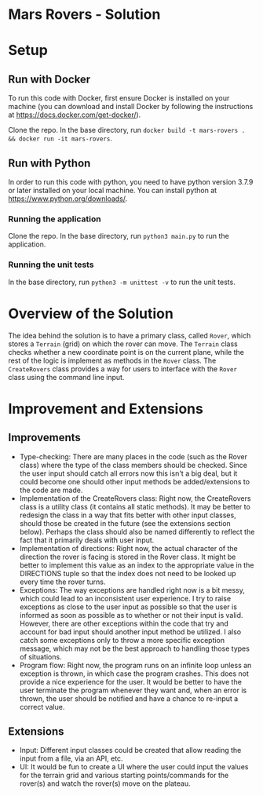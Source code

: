 # Mars Rovers - Solution

# Setup

## Run with Docker
To run this code with Docker, first ensure Docker is installed on your machine (you can download and install
Docker by following the instructions at https://docs.docker.com/get-docker/).

Clone the repo. In the base directory, run ``docker build -t mars-rovers . && docker run -it mars-rovers``.
## Run with Python
In order to run this code with python, you need to have python version 3.7.9 or later installed on your local machine.
You can install python at https://www.python.org/downloads/.

### Running the application
Clone the repo. In the base directory, run ``python3 main.py`` to run the application.

### Running the unit tests
In the base directory, run ``python3 -m unittest -v`` to run the unit tests.

# Overview of the Solution

The idea behind the solution is to have a primary class, called ``Rover``, which stores a ``Terrain`` (grid)
on which the rover can move. The ``Terrain`` class checks whether a new coordinate point is on the current plane, 
while the rest of the logic is implement as methods in the ``Rover`` class. The ``CreateRovers`` class
provides a way for users to interface with the ``Rover`` class using the command line input.

# Improvement and Extensions
## Improvements
- Type-checking: There are many places in the code (such as the Rover class) where the type of the class
  members should be checked. Since the user input should catch all errors now this isn't
  a big deal, but it could become one should other input methods be added/extensions to the code are made.
- Implementation of the CreateRovers class: Right now, the CreateRovers class is a utility class (it contains all static methods).
  It may be better to redesign the class in a way that fits better with other input classes, should those be created
  in the future (see the extensions section below). Perhaps the class should also be named differently to reflect
  the fact that it primarily deals with user input.
- Implementation of directions: Right now, the actual character of the direction the rover is facing is stored 
  in the Rover class. It might be better to implement this value as an index to the appropriate value in the DIRECTIONS
  tuple so that the index does not need to be looked up every time the rover turns.
- Exceptions: The way exceptions are handled right now is a bit messy, which could lead to an inconsistent user experience.
  I try to raise exceptions as close to the user input as possible so that the user is informed as soon as possible 
  as to whether or not their input is valid. However, there are other exceptions within the code that try and account 
  for bad input should another input method be utilized. I also catch some exceptions only to throw a more specific 
  exception message, which may not be the best approach to handling those types of situations.
- Program flow: Right now, the program runs on an infinite loop unless an exception is thrown, in which case the program
  crashes. This does not provide a nice experience for the user. It would be better to have the user terminate the program
  whenever they want and, when an error is thrown, the user should be notified and have a chance to re-input a correct value.
## Extensions
- Input: Different input classes could be created that allow reading the input from a file, via an API, etc.
- UI: It would be fun to create a UI where the user could input the values for the terrain grid and various starting points/commands for the rover(s) and watch the rover(s) move on the plateau.
